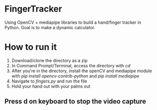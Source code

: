 # FingerTracker 

Using OpenCV + mediapipe libraries to build a hand/finger tracker in Python. Goal is to make a dynamic calculator.

# How to run it

1) Download/clone the directory as a zip
2) In Command Prompt/Terminal, access the directory with *cd <Insert Path name>* 
3) After you're in the directory, install the openCV and mediapipe module with *pip install opencv-contrib-python* and *pip install mediapipe*
4) Navigate to *fingers.py* and run the file
5) Hold your hand out with your palms out

## Press d on keyboard to stop the video capture
